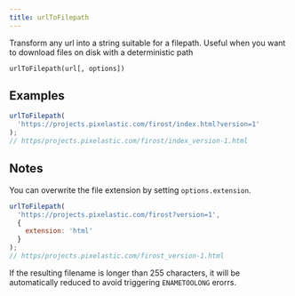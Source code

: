 ```yaml
---
title: urlToFilepath
---
```


<div class="lead">
  Transform any url into a string suitable for a filepath. Useful when you want
  to download files on disk with a deterministic path
</div>

`urlToFilepath(url[, options])`

## Examples

```js
urlToFilepath(
  'https://projects.pixelastic.com/firost/index.html?version=1'
);
// https/projects.pixelastic.com/firost/index_version-1.html
```

## Notes

You can overwrite the file extension by setting `options.extension`.

```js
urlToFilepath(
  'https://projects.pixelastic.com/firost?version=1',
  {
    extension: 'html'
  }
);
// https/projects.pixelastic.com/firost_version-1.html
```

If the resulting filename is longer than 255 characters, it will be
automatically reduced to avoid triggering `ENAMETOOLONG` erorrs.
